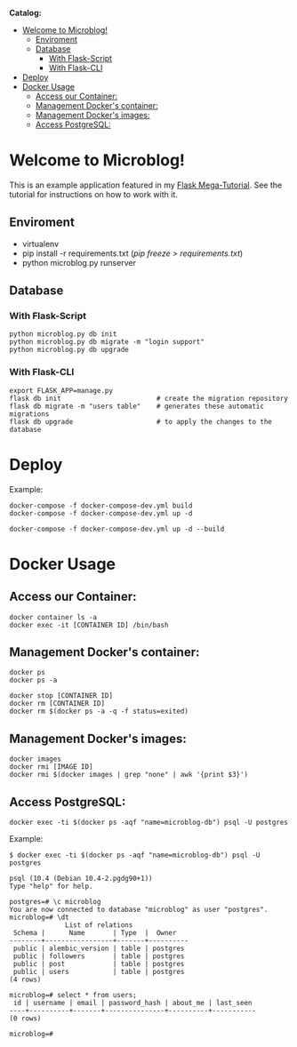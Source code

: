 **Catalog:**


<!-- vim-markdown-toc GFM -->

* [Welcome to Microblog!](#welcome-to-microblog)
    * [Enviroment](#enviroment)
    * [Database](#database)
        * [With Flask-Script](#with-flask-script)
        * [With Flask-CLI](#with-flask-cli)
* [Deploy](#deploy)
* [Docker Usage](#docker-usage)
    * [Access our Container:](#access-our-container)
    * [Management Docker's container:](#management-dockers-container)
    * [Management Docker's images:](#management-dockers-images)
    * [Access PostgreSQL:](#access-postgresql)

<!-- vim-markdown-toc -->

# Welcome to Microblog!

This is an example application featured in my [Flask Mega-Tutorial](https://blog.miguelgrinberg.com/post/the-flask-mega-tutorial-part-i-hello-world). See the tutorial for instructions on how to work with it.

## Enviroment
- virtualenv
- pip install -r requirements.txt (*pip freeze > requirements.txt*)
- python microblog.py runserver


## Database
### With Flask-Script
```
python microblog.py db init
python microblog.py db migrate -m "login support"
python microblog.py db upgrade
```

### With Flask-CLI
```
export FLASK_APP=manage.py
flask db init                        # create the migration repository
flask db migrate -m "users table"    # generates these automatic migrations
flask db upgrade                     # to apply the changes to the database
```


# Deploy
Example:
```
docker-compose -f docker-compose-dev.yml build
docker-compose -f docker-compose-dev.yml up -d

docker-compose -f docker-compose-dev.yml up -d --build
```

# Docker Usage
## Access our Container:
```
docker container ls -a
docker exec -it [CONTAINER ID] /bin/bash
```

## Management Docker's container:
```
docker ps
docker ps -a

docker stop [CONTAINER ID]
docker rm [CONTAINER ID]
docker rm $(docker ps -a -q -f status=exited)
```
## Management Docker's images:
```
docker images
docker rmi [IMAGE ID]
docker rmi $(docker images | grep "none" | awk '{print $3}')
```

## Access PostgreSQL:
```
docker exec -ti $(docker ps -aqf "name=microblog-db") psql -U postgres
```

Example:
```
$ docker exec -ti $(docker ps -aqf "name=microblog-db") psql -U postgres

psql (10.4 (Debian 10.4-2.pgdg90+1))
Type "help" for help.

postgres=# \c microblog
You are now connected to database "microblog" as user "postgres".
microblog=# \dt
              List of relations
 Schema |      Name       | Type  |  Owner   
--------+-----------------+-------+----------
 public | alembic_version | table | postgres
 public | followers       | table | postgres
 public | post            | table | postgres
 public | users           | table | postgres
(4 rows)

microblog=# select * from users;
 id | username | email | password_hash | about_me | last_seen 
----+----------+-------+---------------+----------+-----------
(0 rows)

microblog=# 
```
